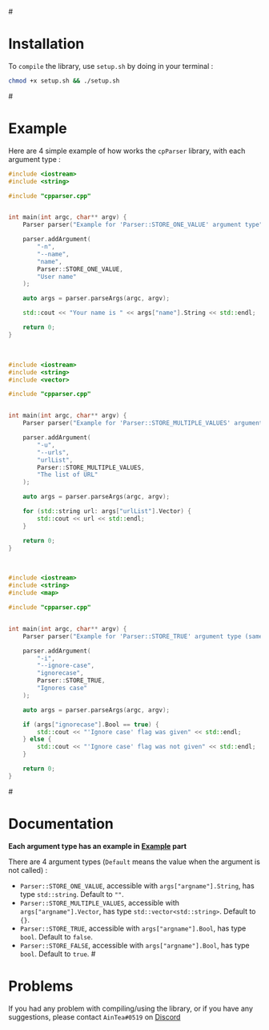 #<a name="installation-section"></a>
# Installation

To `compile` the library, use `setup.sh` by doing in your terminal :
```sh
chmod +x setup.sh && ./setup.sh
```
#<a name="example-section"></a>
# Example
Here are 4 simple example of how works the `cpParser` library, with each argument type :
```cpp
#include <iostream>
#include <string>

#include "cpparser.cpp"


int main(int argc, char** argv) {
    Parser parser("Example for 'Parser::STORE_ONE_VALUE' argument type");

    parser.addArgument(
        "-n",
        "--name",
        "name",
        Parser::STORE_ONE_VALUE,
        "User name"
    );

    auto args = parser.parseArgs(argc, argv);

    std::cout << "Your name is " << args["name"].String << std::endl;

    return 0;
}
```
<br>

```cpp
#include <iostream>
#include <string>
#include <vector>

#include "cpparser.cpp"


int main(int argc, char** argv) {
    Parser parser("Example for 'Parser::STORE_MULTIPLE_VALUES' argument type");

    parser.addArgument(
        "-u",
        "--urls",
        "urlList",
        Parser::STORE_MULTIPLE_VALUES,
        "The list of URL"
    );

    auto args = parser.parseArgs(argc, argv);

    for (std::string url: args["urlList"].Vector) {
        std::cout << url << std::endl;
    }

    return 0;
}
```
<br>

```cpp
#include <iostream>
#include <string>
#include <map>

#include "cpparser.cpp"


int main(int argc, char** argv) {
    Parser parser("Example for 'Parser::STORE_TRUE' argument type (same goes for 'Parser::STORE_FALSE')");

    parser.addArgument(
        "-i",
        "--ignore-case",
        "ignorecase",
        Parser::STORE_TRUE,
        "Ignores case"
    );

    auto args = parser.parseArgs(argc, argv);

    if (args["ignorecase"].Bool == true) {
        std::cout << "'Ignore case' flag was given" << std::endl;
    } else {
        std::cout << "'Ignore case' flag was not given" << std::endl;
    }

    return 0;
}
```
#<a name="documentation-section"></a>
# Documentation
**Each argument type has an example in [Example](#example-section) part**

There are 4 argument types (`Default`  means the value when the argument is not called) :
* `Parser::STORE_ONE_VALUE`, accessible with `args["argname"].String`, has type `std::string`. Default to `""`.
* `Parser::STORE_MULTIPLE_VALUES`, accessible with `args["argname"].Vector`, has type `std::vector<std::string>`. Default to `{}`.
* `Parser::STORE_TRUE`, accessible with `args["argname"].Bool`, has type `bool`. Default to `false`.
* `Parser::STORE_FALSE`, accessible with `args["argname"].Bool`, has type `bool`. Default to `true`.
#<a name="problems-section"></a>
# Problems
If you had any problem with compiling/using the library, or if you have any suggestions, please contact `AinTea#0519` on <a href="https://discord.com">Discord</a>
